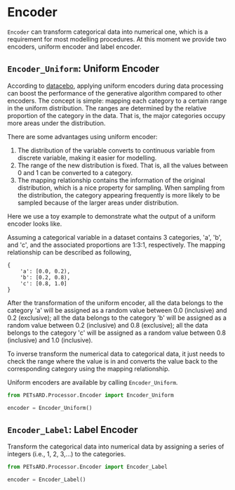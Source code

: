 # Encoder

`Encoder` can transform categorical data into numerical one, which is a requirement for most modelling procedures. At this moment we provide two encoders, uniform encoder and label encoder.

## `Encoder_Uniform`: Uniform Encoder

According to [datacebo](https://datacebo.com/blog/improvement-uniform-encoder/), applying uniform encoders during data processing can boost the performance of the generative algorithm compared to other encoders. The concept is simple: mapping each category to a certain range in the uniform distribution. The ranges are determined by the relative proportion of the category in the data. That is, the major categories occupy more areas under the distribution.

There are some advantages using uniform encoder:

1. The distribution of the variable converts to continuous variable from discrete variable, making it easier for modelling.
2. The range of the new distribution is fixed. That is, all the values between 0 and 1 can be converted to a category.
3. The mapping relationship contains the information of the original distribution, which is a nice property for sampling. When sampling from the distribution, the category appearing frequently is more likely to be sampled because of the larger areas under distribution.

Here we use a toy example to demonstrate what the output of a uniform encoder looks like.

Assuming a categorical variable in a dataset contains 3 categories, 'a', 'b', and 'c', and the associated proportions are 1:3:1, respectively. The mapping relationship can be described as following,

    {
        'a': [0.0, 0.2),
        'b': [0.2, 0.8),
        'c': [0.8, 1.0]
    }

After the transformation of the uniform encoder, all the data belongs to the category 'a' will be assigned as a random value between 0.0 (inclusive) and 0.2 (exclusive); all the data belongs to the category 'b' will be assigned as a random value between 0.2 (inclusive) and 0.8 (exclusive); all the data belongs to the category 'c' will be assigned as a random value between 0.8 (inclusive) and 1.0 (inclusive).

To inverse transform the numerical data to categorical data, it just needs to check the range where the value is in and converts the value back to the corresponding category using the mapping relationship.

Uniform encoders are available by calling `Encoder_Uniform`.

```python
from PETsARD.Processor.Encoder import Encoder_Uniform

encoder = Encoder_Uniform()
```

## `Encoder_Label`: Label Encoder

Transform the categorical data into numerical data by assigning a series of integers (i.e., 1, 2, 3,...) to the categories.

```python
from PETsARD.Processor.Encoder import Encoder_Label

encoder = Encoder_Label()
```